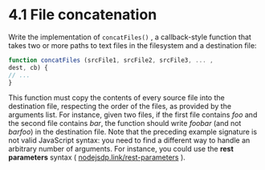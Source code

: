 # 4.1 File concatenation
Write the implementation of `concatFiles()` , a
callback-style function that takes two or more paths to text files in the filesystem and a destination file:
```javascript
function concatFiles (srcFile1, srcFile2, srcFile3, ... ,
dest, cb) {
// ...
}
```
This function must copy the contents of every source file into the destination file, respecting the order of the files, as provided by the arguments list. For instance, given two files, if the first file contains *foo* and the second file contains *bar*, the function should write *foobar* (and not *barfoo*) in the destination file. Note that the preceding example signature is not valid JavaScript syntax: you need to find a different way to handle an arbitrary number of arguments. For instance, you could use the **rest parameters** syntax ( [nodejsdp.link/rest-parameters](https://developer.mozilla.org/en-US/docs/Web/JavaScript/Reference/Functions/rest_parameters) ).